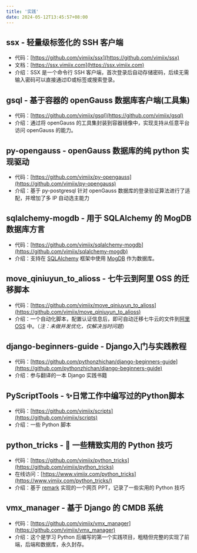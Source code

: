 ```yaml
---
title: '实践'
date: 2024-05-12T13:45:57+08:00
---
```


## ssx - 轻量级标签化的 SSH 客户端

- 代码：[https://github.com/vimiix/ssx](https://github.com/vimiix/ssx)
- 文档：[https://ssx.vimiix.com](https://ssx.vimiix.com)
- 介绍：SSX 是一个命令行 SSH 客户端，首次登录后自动存储密码，后续无需输入密码可以直接通过ID或标签或搜索登录。

## gsql - 基于容器的 openGauss 数据库客户端(工具集)

- 代码：[https://github.com/vimiix/gsql](https://github.com/vimiix/gsql)
- 介绍：通过将 openGauss 的工具集封装到容器镜像中，实现支持从任意平台访问 openGauss 的能力。

## py-opengauss - openGauss 数据库的纯 python 实现驱动

- 代码：[https://github.com/vimiix/py-opengauss](https://github.com/vimiix/py-opengauss)
- 介绍：基于 py-postgresql 针对 openGauss 数据库的登录验证算法进行了适配，并增加了多 IP 自动选主能力

## sqlalchemy-mogdb - 用于 SQLAlchemy 的 MogDB 数据库方言

- 代码：[https://github.com/vimiix/sqlalchemy-mogdb](https://github.com/vimiix/sqlalchemy-mogdb)
- 介绍：支持在 [SQLAlchemy](https://www.sqlalchemy.org/) 框架中使用 [MogDB](https://www.mogdb.io/) 作为数据库。

## move_qiniuyun_to_alioss - 七牛云到阿里 OSS 的迁移脚本

- 代码：[https://github.com/vimiix/move_qiniuyun_to_alioss](https://github.com/vimiix/move_qiniuyun_to_alioss)
- 介绍：一个自动化脚本，配置认证信息后，即可自动迁移七牛云的文件到[阿里 OSS](https://www.aliyun.com/product/oss) 中。（*注：未做并发优化，仅解决当时问题*）

## django-beginners-guide - Django入门与实践教程

- 代码：[https://github.com/pythonzhichan/django-beginners-guide](https://github.com/pythonzhichan/django-beginners-guide)
- 介绍：参与翻译的一本 Django 实践书籍

## PyScriptTools - ✨日常工作中编写过的Python脚本

- 代码：[https://github.com/vimiix/scripts](https://github.com/vimiix/scripts)
- 介绍：一些 Python 脚本

## python_tricks - 🐍 一些精致实用的 Python 技巧

- 代码：[https://github.com/vimiix/python_tricks](https://github.com/vimiix/python_tricks)
- 在线访问：[https://www.vimiix.com/python_tricks](https://www.vimiix.com/python_tricks/)
- 介绍：基于 [remark](https://github.com/gnab/remark) 实现的一个网页 PPT，记录了一些实用的 Python 技巧

## vmx_manager - 基于 Django 的 CMDB 系统

- 代码：[https://github.com/vimiix/vmx_manager](https://github.com/vimiix/vmx_manager)
- 介绍：这个是学习 Python 后编写的第一个实践项目，粗糙但完整的实现了前端，后端和数据库，永久封存。
